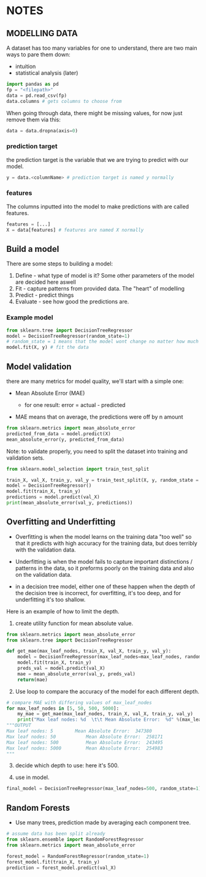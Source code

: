 # NOTES

## MODELLING DATA

A dataset has too many variables for one to understand, there are two main ways to pare them down:
- intuition
- statistical analysis (later)

```python
import pandas as pd
fp = "<filepath>"
data = pd.read_csv(fp)
data.columns # gets columns to choose from
```

When going through data, there might be missing values, for now just remove them via this:
```python
data = data.dropna(axis=0)
```

### prediction target
the prediction target is the variable that we are trying to predict with our model.

```python
y = data.<columnName> # prediction target is named y normally
```

### features
The columns inputted into the model to make predictions with are called features.

```python
features = [...]
X = data[features] # features are named X normally
```

## Build a model
There are some steps to building a model: <br>
1. Define - what type of model is it? Some other parameters of the model are decided here aswell
2. Fit - capture patterns from provided data. The "heart" of modelling
3. Predict - predict things
4. Evaluate - see how good the predictions are.

### Example model
```python
from sklearn.tree import DecisionTreeRegressor
model = DecisionTreeRegressor(random_state=1)
# random_state = 1 means that the model wont change no matter how much you run on a dataset, to change the answer you must change the model or the dataset.
model.fit(X, y) # fit the data
```

## Model validation
there are many metrics for model quality, we'll start with a simple one: <br>
- Mean Absolute Error (MAE)
  - for one result: error = actual - predicted
  
- MAE means that on average, the predictions were off by n amount

```python
from sklearn.metrics import mean_absolute_error
predicted_from_data = model.predict(X)
mean_absolute_error(y, predicted_from_data)
```

Note: to validate properly, you need to split the dataset into training and validation sets.

```python
from sklearn.model_selection import train_test_split

train_X, val_X, train_y, val_y = train_test_split(X, y, random_state = 1)
model = DecisionTreeRegressor()
model.fit(train_X, train_y)
predictions = model.predict(val_X)
print(mean_absolute_error(val_y, predictions))
```

## Overfitting and Underfitting
- Overfitting is when the model learns on the training data "too well" so that it predicts with high accuracy for the training data, but does terribly with the validation data. <br>
- Underfitting is when the model fails to capture important distinctions / patterns in the data, so it preforms poorly on the training data and also on the validation data.

- in a decision tree model, either one of these happen when the depth of the decision tree is incorrect, for overfitting, it's too deep, and for underfitting it's too shallow.

Here is an example of how to limit the depth.<br>
1. create utility function for mean absolute value.
```python
from sklearn.metrics import mean_absolute_error
from sklearn.tree import DecisionTreeRegressor

def get_mae(max_leaf_nodes, train_X, val_X, train_y, val_y):
    model = DecisionTreeRegressor(max_leaf_nodes=max_leaf_nodes, random_state=0)
    model.fit(train_X, train_y)
    preds_val = model.predict(val_X)
    mae = mean_absolute_error(val_y, preds_val)
    return(mae)
```

2. Use loop to compare the accuracy of the model for each different depth.
```python
# compare MAE with differing values of max_leaf_nodes
for max_leaf_nodes in [5, 50, 500, 5000]:
    my_mae = get_mae(max_leaf_nodes, train_X, val_X, train_y, val_y)
    print("Max leaf nodes: %d  \t\t Mean Absolute Error:  %d" %(max_leaf_nodes, my_mae))
"""OUTPUT
Max leaf nodes: 5  		 Mean Absolute Error:  347380
Max leaf nodes: 50  		 Mean Absolute Error:  258171
Max leaf nodes: 500  		 Mean Absolute Error:  243495
Max leaf nodes: 5000  		 Mean Absolute Error:  254983
"""
```

3. decide which depth to use: here it's 500.

4. use in model.
```python
final_model = DecisionTreeRegressor(max_leaf_nodes=500, random_state=1)
```

## Random Forests
- Use many trees, prediction made by averaging each component tree.

```python
# assume data has been split already
from sklearn.ensemble import RandomForestRegressor
from sklearn.metrics import mean_absolute_error

forest_model = RandomForestRegressor(random_state=1)
forest_model.fit(train_X, train_y)
prediction = forest_model.predict(val_X)
```
